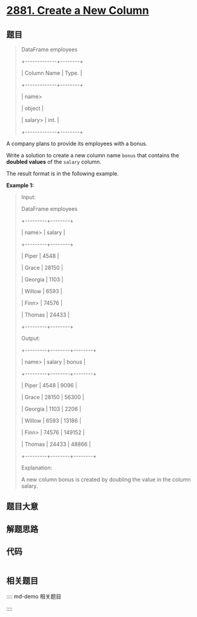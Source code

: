 # [2881. Create a New Column](https://leetcode.com/problems/create-a-new-column/)

## 题目


> 
> DataFrame employees
> 
> +-------------+--------+
> 
> | Column Name | Type.  |
> 
> +-------------+--------+
> 
> | name> 
> > 
> | object |
> 
> | salary> 
>   | int.   |
> 
> +-------------+--------+
> 
> 

A company plans to provide its employees with a bonus.

Write a solution to create a new column name `bonus` that contains the
**doubled values** of the `salary` column.

The result format is in the following example.



**Example 1:**

> Input:
> 
> DataFrame employees
> 
> +---------+--------+
> 
> | name> 
> | salary |
> 
> +---------+--------+
> 
> | Piper   | 4548   |
> 
> | Grace   | 28150  |
> 
> | Georgia | 1103   |
> 
> | Willow  | 6593   |
> 
> | Finn> 
> | 74576  |
> 
> | Thomas  | 24433  |
> 
> +---------+--------+
> 
> Output:
> 
> +---------+--------+--------+
> 
> | name> 
> | salary | bonus  |
> 
> +---------+--------+--------+
> 
> | Piper   | 4548   | 9096   |
> 
> | Grace   | 28150  | 56300  |
> 
> | Georgia | 1103   | 2206   |
> 
> | Willow  | 6593   | 13186  |
> 
> | Finn> 
> | 74576  | 149152 |
> 
> | Thomas  | 24433  | 48866  |
> 
> +---------+--------+--------+
> 
> Explanation: 
> 
> A new column bonus is created by doubling the value in the column salary.


## 题目大意

## 解题思路

## 代码

```javascript

```

## 相关题目

:::: md-demo 相关题目

::::
